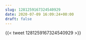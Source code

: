 ```yaml
---
slug: 1281259167324540929
date: 2020-07-09 16:09:24+00:00
draft: false
---
```


{{< tweet 1281259167324540929 >}}
